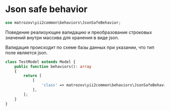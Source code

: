 # Json safe behavior

```php
use matrozov\yii2common\behaviors\JsonSafeBehavior;
```

Поведение реализующее валидацию и преобразование строковых значений внутри массива
для хранения в виде json.

Валидация происходит по схеме базы данных при указании, что тип поле является json.

```php
class TestModel extends Model {
    public function behaviors(): array
    {
        return [
            [
                'class' => matrozov\yii2common\behaviors\JsonSafeBehavior::class,
            ],
        ];       
    }
}
```

